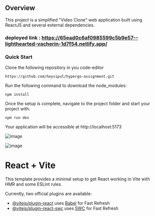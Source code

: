 ## Overview
This project is a simplified "Video Clone" web application built using ReactJS and several external dependencies.

### deployed link : https://65ead0c6af0985599c5b9e57--lighthearted-vacherin-1d7f54.netlify.app/

### Quick Start

Clone the following repository in you code-editor 

```
https://github.com/heyvipul/hypergo-assignment.git
```

Run the following command to download the node_modules:

```
npm install
```

Once the setup is complete, navigate to the project folder and start your project with:

```
npm run dev
```

Your application will be accessible at http://localhost:5173

![image](https://github.com/heyvipul/hypergo-assignment/assets/131906819/fd31ba43-4e65-4a9f-8d8f-dc9e32144dd0)

![image](https://github.com/heyvipul/hypergo-assignment/assets/131906819/4f79bf2a-d57f-4180-8364-42f7bf52b514)


# React + Vite

This template provides a minimal setup to get React working in Vite with HMR and some ESLint rules.

Currently, two official plugins are available:

- [@vitejs/plugin-react](https://github.com/vitejs/vite-plugin-react/blob/main/packages/plugin-react/README.md) uses [Babel](https://babeljs.io/) for Fast Refresh
- [@vitejs/plugin-react-swc](https://github.com/vitejs/vite-plugin-react-swc) uses [SWC](https://swc.rs/) for Fast Refresh
